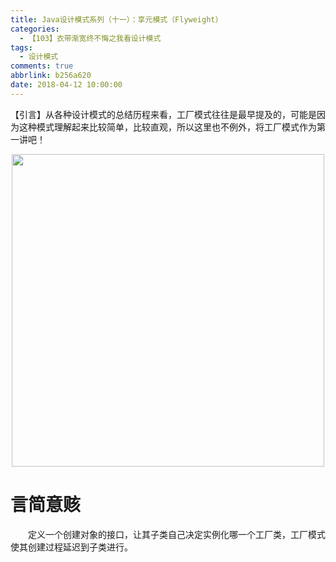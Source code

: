 ```yaml
---
title: Java设计模式系列（十一）：享元模式（Flyweight）
categories:
  - 【103】衣带渐宽终不悔之我看设计模式
tags:
  - 设计模式
comments: true
abbrlink: b256a620
date: 2018-04-12 10:00:00
---
```

【引言】从各种设计模式的总结历程来看，工厂模式往往是最早提及的，可能是因为这种模式理解起来比较简单，比较直观，所以这里也不例外，将工厂模式作为第一讲吧！
<div align=center><img src="/img/2018/2018-08-20-11.jpg" width="500"/></div>
<!-- more -->

# 言简意赅
&emsp;&emsp;定义一个创建对象的接口，让其子类自己决定实例化哪一个工厂类，工厂模式使其创建过程延迟到子类进行。